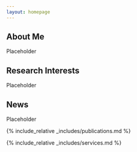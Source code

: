 ```yaml
---
layout: homepage
---
```


## About Me

Placeholder

## Research Interests

Placeholder

## News

Placeholder

{% include_relative _includes/publications.md %}

{% include_relative _includes/services.md %}
